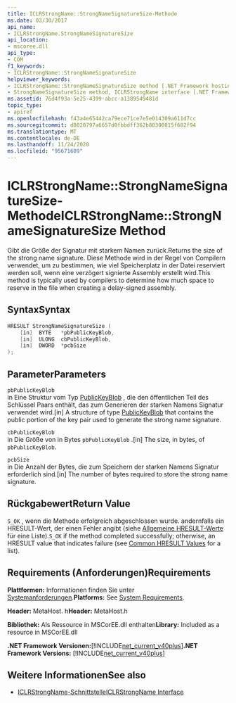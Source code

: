 ```yaml
---
title: ICLRStrongName::StrongNameSignatureSize-Methode
ms.date: 03/30/2017
api_name:
- ICLRStrongName.StrongNameSignatureSize
api_location:
- mscoree.dll
api_type:
- COM
f1_keywords:
- ICLRStrongName::StrongNameSignatureSize
helpviewer_keywords:
- ICLRStrongName::StrongNameSignatureSize method [.NET Framework hosting]
- StrongNameSignatureSize method, ICLRStrongName interface [.NET Framework hosting]
ms.assetid: 76d4f93a-5e25-4399-abcc-a1389549481d
topic_type:
- apiref
ms.openlocfilehash: f43a4e65442ca79ece71ce7e5e014309a611d7cc
ms.sourcegitcommit: d8020797a6657d0fbbdff362b80300815f682f94
ms.translationtype: MT
ms.contentlocale: de-DE
ms.lasthandoff: 11/24/2020
ms.locfileid: "95671609"
---
```

# <a name="iclrstrongnamestrongnamesignaturesize-method"></a><span data-ttu-id="b7daf-102">ICLRStrongName::StrongNameSignatureSize-Methode</span><span class="sxs-lookup"><span data-stu-id="b7daf-102">ICLRStrongName::StrongNameSignatureSize Method</span></span>

<span data-ttu-id="b7daf-103">Gibt die Größe der Signatur mit starkem Namen zurück.</span><span class="sxs-lookup"><span data-stu-id="b7daf-103">Returns the size of the strong name signature.</span></span> <span data-ttu-id="b7daf-104">Diese Methode wird in der Regel von Compilern verwendet, um zu bestimmen, wie viel Speicherplatz in der Datei reserviert werden soll, wenn eine verzögert signierte Assembly erstellt wird.</span><span class="sxs-lookup"><span data-stu-id="b7daf-104">This method is typically used by compilers to determine how much space to reserve in the file when creating a delay-signed assembly.</span></span>  
  
## <a name="syntax"></a><span data-ttu-id="b7daf-105">Syntax</span><span class="sxs-lookup"><span data-stu-id="b7daf-105">Syntax</span></span>  
  
```cpp  
HRESULT StrongNameSignatureSize (
    [in]  BYTE   *pbPublicKeyBlob,  
    [in]  ULONG  cbPublicKeyBlob,
    [in]  DWORD  *pcbSize  
);
```  
  
## <a name="parameters"></a><span data-ttu-id="b7daf-106">Parameter</span><span class="sxs-lookup"><span data-stu-id="b7daf-106">Parameters</span></span>  

 `pbPublicKeyBlob`  
 <span data-ttu-id="b7daf-107">in Eine Struktur vom Typ [PublicKeyBlob](../strong-naming/publickeyblob-structure.md) , die den öffentlichen Teil des Schlüssel Paars enthält, das zum Generieren der starken Namens Signatur verwendet wird.</span><span class="sxs-lookup"><span data-stu-id="b7daf-107">[in] A structure of type [PublicKeyBlob](../strong-naming/publickeyblob-structure.md) that contains the public portion of the key pair used to generate the strong name signature.</span></span>  
  
 `cbPublicKeyBlob`  
 <span data-ttu-id="b7daf-108">in Die Größe von in Bytes `pbPublicKeyBlob` .</span><span class="sxs-lookup"><span data-stu-id="b7daf-108">[in] The size, in bytes, of `pbPublicKeyBlob`.</span></span>  
  
 `pcbSize`  
 <span data-ttu-id="b7daf-109">in Die Anzahl der Bytes, die zum Speichern der starken Namens Signatur erforderlich sind.</span><span class="sxs-lookup"><span data-stu-id="b7daf-109">[in] The number of bytes required to store the strong name signature.</span></span>  
  
## <a name="return-value"></a><span data-ttu-id="b7daf-110">Rückgabewert</span><span class="sxs-lookup"><span data-stu-id="b7daf-110">Return Value</span></span>  

 <span data-ttu-id="b7daf-111">`S_OK` , wenn die Methode erfolgreich abgeschlossen wurde. andernfalls ein HRESULT-Wert, der einen Fehler angibt (siehe [Allgemeine HRESULT-Werte](/windows/win32/seccrypto/common-hresult-values) für eine Liste).</span><span class="sxs-lookup"><span data-stu-id="b7daf-111">`S_OK` if the method completed successfully; otherwise, an HRESULT value that indicates failure (see [Common HRESULT Values](/windows/win32/seccrypto/common-hresult-values) for a list).</span></span>  
  
## <a name="requirements"></a><span data-ttu-id="b7daf-112">Requirements (Anforderungen)</span><span class="sxs-lookup"><span data-stu-id="b7daf-112">Requirements</span></span>  

 <span data-ttu-id="b7daf-113">**Plattformen:** Informationen finden Sie unter [Systemanforderungen](../../get-started/system-requirements.md).</span><span class="sxs-lookup"><span data-stu-id="b7daf-113">**Platforms:** See [System Requirements](../../get-started/system-requirements.md).</span></span>  
  
 <span data-ttu-id="b7daf-114">**Header:** MetaHost. h</span><span class="sxs-lookup"><span data-stu-id="b7daf-114">**Header:** MetaHost.h</span></span>  
  
 <span data-ttu-id="b7daf-115">**Bibliothek:** Als Ressource in MSCorEE.dll enthalten</span><span class="sxs-lookup"><span data-stu-id="b7daf-115">**Library:** Included as a resource in MSCorEE.dll</span></span>  
  
 <span data-ttu-id="b7daf-116">**.NET Framework Versionen:**[!INCLUDE[net_current_v40plus](../../../../includes/net-current-v40plus-md.md)]</span><span class="sxs-lookup"><span data-stu-id="b7daf-116">**.NET Framework Versions:** [!INCLUDE[net_current_v40plus](../../../../includes/net-current-v40plus-md.md)]</span></span>  
  
## <a name="see-also"></a><span data-ttu-id="b7daf-117">Weitere Informationen</span><span class="sxs-lookup"><span data-stu-id="b7daf-117">See also</span></span>

- [<span data-ttu-id="b7daf-118">ICLRStrongName-Schnittstelle</span><span class="sxs-lookup"><span data-stu-id="b7daf-118">ICLRStrongName Interface</span></span>](iclrstrongname-interface.md)
